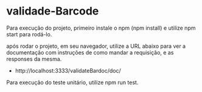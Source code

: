 # validade-Barcode

Para execução do projeto, primeiro instale o npm (npm install) e utilize npm start para rodá-lo.

após rodar o projeto, em seu navegador, utilize a URL abaixo para ver a documentação com instruções de como mandar a requisição, e as responses da mesma.

-  http://localhost:3333/validateBardoc/doc/

Para execução do teste unitário, utilize npm run test.

